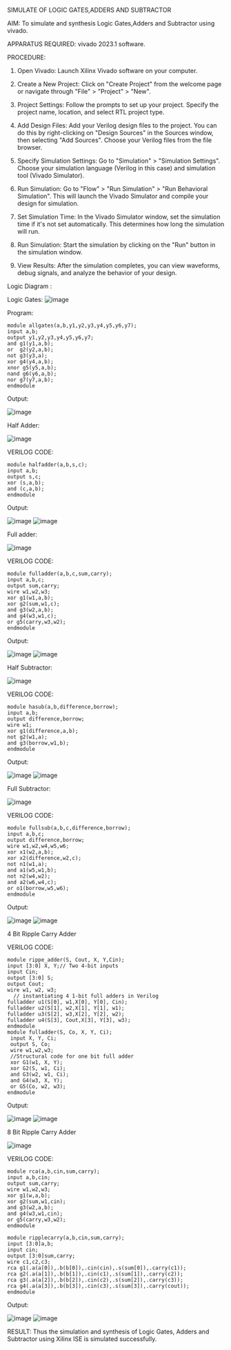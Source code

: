 SIMULATE OF LOGIC GATES,ADDERS AND SUBTRACTOR

AIM: To simulate and synthesis Logic Gates,Adders and Subtractor using vivado.

APPARATUS REQUIRED: vivado 2023.1 software.

PROCEDURE: 

1. Open Vivado: Launch Xilinx Vivado software on your computer.

2. Create a New Project: Click on "Create Project" from the welcome page or navigate through "File" > "Project" > "New".

3. Project Settings: Follow the prompts to set up your project. Specify the project name, location, and select RTL project type.

4. Add Design Files: Add your Verilog design files to the project. You can do this by right-clicking on "Design Sources" in the Sources window, then selecting "Add Sources". Choose your Verilog files from the file browser.

5. Specify Simulation Settings: Go to "Simulation" > "Simulation Settings". Choose your simulation language (Verilog in this case) and simulation tool (Vivado Simulator).

6. Run Simulation: Go to "Flow" > "Run Simulation" > "Run Behavioral Simulation". This will launch the Vivado Simulator and compile your design for simulation.

7. Set Simulation Time: In the Vivado Simulator window, set the simulation time if it's not set automatically. This determines how long the simulation will run.

8. Run Simulation: Start the simulation by clicking on the "Run" button in the simulation window.

9. View Results: After the simulation completes, you can view waveforms, debug signals, and analyze the behavior of your design.

Logic Diagram :

Logic Gates:
![image](https://github.com/navaneethans/VLSI-LAB-EXPERIMENTS/assets/6987778/ee17970c-3ac9-4603-881b-88e2825f41a4)

Program:
```
module allgates(a,b,y1,y2,y3,y4,y5,y6,y7);
input a,b;
output y1,y2,y3,y4,y5,y6,y7;
and g1(y1,a,b);
or  g2(y2,a,b);
not g3(y3,a);
xor g4(y4,a,b);
xnor g5(y5,a,b);
nand g6(y6,a,b);
nor g7(y7,a,b);
endmodule
```
Output:

![image](https://github.com/Siva1309/VLSI-LAB-EXP-1/assets/166374356/a3bbc017-03fd-4174-84c6-806d07729564)


Half Adder:

![image](https://github.com/navaneethans/VLSI-LAB-EXPERIMENTS/assets/6987778/0e1ecb96-0c25-4556-832b-aeeedfdfe7b9)

VERILOG CODE:
```
module halfadder(a,b,s,c);
input a,b;
output s,c;
xor (s,a,b);
and (c,a,b);
endmodule
```
Output:

![image](https://github.com/Siva1309/VLSI-LAB-EXP-1/assets/166374356/210b7dda-5a45-4a6e-9f65-8ab0cda1321d)
![image](https://github.com/Siva1309/VLSI-LAB-EXP-1/assets/166374356/78b136f9-9ffd-4ec5-86e9-3177ab8c5e2c)



Full adder:

![image](https://github.com/navaneethans/VLSI-LAB-EXPERIMENTS/assets/6987778/9bb3964c-438f-469d-a3de-c1cca6f323fb)

VERILOG CODE:
```
module fulladder(a,b,c,sum,carry);
input a,b,c;
output sum,carry;
wire w1,w2,w3;
xor g1(w1,a,b);
xor g2(sum,w1,c);
and g3(w2,a,b);
and g4(w3,w1,c);
or g5(carry,w3,w2);
endmodule
```
Output:

![image](https://github.com/Siva1309/VLSI-LAB-EXP-1/assets/166374356/c5b32b8c-5f60-4410-b511-e27c5a288e72)
![image](https://github.com/Siva1309/VLSI-LAB-EXP-1/assets/166374356/5adcb678-6dd7-48c5-9b61-bbfc1d4858e5)



Half Subtractor:

![image](https://github.com/navaneethans/VLSI-LAB-EXPERIMENTS/assets/6987778/731470b7-eb4e-49f8-8bb7-2994052a7184)

VERILOG CODE:
```
module hasub(a,b,difference,borrow);
input a,b;
output difference,borrow;
wire w1;
xor g1(difference,a,b);
not g2(w1,a);
and g3(borrow,w1,b);
endmodule
```
Output:

![image](https://github.com/Siva1309/VLSI-LAB-EXP-1/assets/166374356/d37902f0-6525-458c-87f6-918a8d50f558)
![image](https://github.com/Siva1309/VLSI-LAB-EXP-1/assets/166374356/188e2e75-27d7-4306-93e7-afac9e92fd9a)


Full Subtractor:

![image](https://github.com/navaneethans/VLSI-LAB-EXPERIMENTS/assets/6987778/d66f874b-c1f2-44b3-a035-7149b56430c1)

VERILOG CODE:
```
module fullsub(a,b,c,difference,borrow);
input a,b,c;
output difference,borrow;
wire w1,w2,w4,w5,w6;
xor x1(w2,a,b);
xor x2(difference,w2,c);
not n1(w1,a);
and a1(w5,w1,b);
not n2(w4,w2);
and a2(w6,w4,c);
or o1(borrow,w5,w6);
endmodule
```
Output:

![image](https://github.com/Siva1309/VLSI-LAB-EXP-1/assets/166374356/dbb730b5-01a8-464b-8c86-cd30b1bec59c)
![image](https://github.com/Siva1309/VLSI-LAB-EXP-1/assets/166374356/2c748dff-93a1-47c2-b94f-5caf6d658585)

4 Bit Ripple Carry Adder

VERILOG CODE:
```
module rippe_adder(S, Cout, X, Y,Cin);
input [3:0] X, Y;// Two 4-bit inputs
input Cin;
output [3:0] S;
output Cout;
wire w1, w2, w3;
  // instantiating 4 1-bit full adders in Verilog
fulladder u1(S[0], w1,X[0], Y[0], Cin);
fulladder u2(S[1], w2,X[1], Y[1], w1);
fulladder u3(S[2], w3,X[2], Y[2], w2);
fulladder u4(S[3], Cout,X[3], Y[3], w3);
endmodule
module fulladder(S, Co, X, Y, Ci);
 input X, Y, Ci;
 output S, Co;
 wire w1,w2,w3;
 //Structural code for one bit full adder
 xor G1(w1, X, Y);
 xor G2(S, w1, Ci);
 and G3(w2, w1, Ci);
 and G4(w3, X, Y);
 or G5(Co, w2, w3);
endmodule
```
Output:

![image](https://github.com/Siva1309/VLSI-LAB-EXP-1/assets/166374356/3d18b226-a0d7-41cd-9191-41366946886c)
![image](https://github.com/Siva1309/VLSI-LAB-EXP-1/assets/166374356/07ece7fd-bc63-40a5-9dc8-17ac56904848)



8 Bit Ripple Carry Adder

![image](https://github.com/navaneethans/VLSI-LAB-EXPERIMENTS/assets/6987778/7385a408-40a5-4203-8050-b72818622d79)

VERILOG CODE:
```
module rca(a,b,cin,sum,carry);
input a,b,cin;
output sum,carry;
wire w1,w2,w3;
xor g1(w,a,b);
xor g2(sum,w1,cin);
and g3(w2,a,b);
and g4(w3,w1,cin);
or g5(carry,w3,w2);
endmodule

module ripplecarry(a,b,cin,sum,carry);
input [3:0]a,b;
input cin;
output [3:0]sum,carry;
wire c1,c2,c3;
rca g1(.a(a[0]),.b(b[0]),.cin(cin),.s(sum[0]),.carry(c1));
rca g2(.a(a[1]),.b(b[1]),.cin(c1),.s(sum[1]),.carry(c2));
rca g3(.a(a[2]),.b(b[2]),.cin(c2),.s(sum[2]),.carry(c3));
rca g4(.a(a[3]),.b(b[3]),.cin(c3),.s(sum[3]),.carry(cout));
endmodule
```
Output:

![image](https://github.com/Siva1309/VLSI-LAB-EXP-1/assets/166374356/27cace3a-114e-44e6-ac0d-1ee8441b9383)
![image](https://github.com/Siva1309/VLSI-LAB-EXP-1/assets/166374356/c7b84ee8-a997-4caa-87aa-cb06e456999c)


RESULT:
    Thus the simulation and synthesis of Logic Gates, Adders and Subtractor using Xilinx ISE is simulated successfully.



